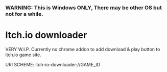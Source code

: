 
### **WARNING: This is Windows ONLY, There may be other OS but not for a while.**

# Itch.io downloader

VERY W.I.P.
Currently no chrome addon to add download & play button to itch.io game site.

URI SCHEME: itch-io-downloader://GAME_ID
